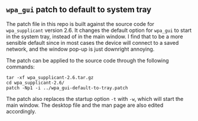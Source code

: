 ## `wpa_gui` patch to default to system tray

The patch file in this repo is built against the source code for `wpa_supplicant` version 2.6.
It changes the default option for `wpa_gui` to start in the system tray, instead of in the main window. I find that to be a more sensible default since in most cases the device will connect to a saved network, and the window pop-up is just downright annoying.

The patch can be applied to the source code through the following commands:

    tar -xf wpa_supplicant-2.6.tar.gz
    cd wpa_supplicant-2.6/
    patch -Np1 -i ../wpa_gui-default-to-tray.patch

The patch also replaces the startup option `-t` with `-w`, which will start the main window. The desktop file and the man page are also edited accordingly.
